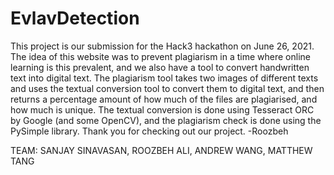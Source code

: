 # EvlavDetection

This project is our submission for the Hack3 hackathon on June 26, 2021. The idea of this website was to prevent plagiarism 
in a time where online learning is this prevalent, and we also have a tool to convert handwritten text into digital text. The
plagiarism tool takes two images of different texts and uses the textual conversion tool to convert them to digital text,
and then returns a percentage amount of how much of the files are plagiarised, and how much is unique. The textual conversion 
is done using Tesseract ORC by Google (and some OpenCV), and the plagiarism check is done using the PySimple library. 
Thank you for checking out our project. -Roozbeh

TEAM: SANJAY SINAVASAN,
      ROOZBEH ALI,
      ANDREW WANG,
      MATTHEW TANG
